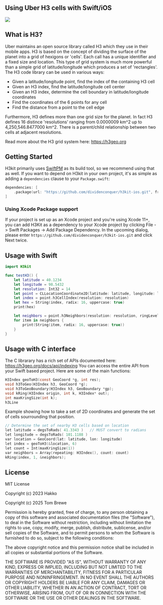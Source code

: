 ## Using Uber H3 cells with Swift/iOS

<img src="https://github.com/ehmjaysee/h3-ios/blob/master/assets/h3.png" />

## What is H3?

Uber maintains an open source library called H3 which they use in their mobile apps. H3 is based on the concept of dividing the surface of the planet into a grid of hexigons or 'cells'. Each call has a unique identifier and a fixed size and location. This type of grid system is much more powerful than a simple grid of latitude/longitude which produces a set of 'rectangles'. The H3 code library can be used in various ways:

- Given a latitude/longitude point, find the index of the containing H3 cell
- Given an H3 index, find the latitude/longitude cell center
- Given an H3 index, determine the cell boundary in latitude/longitude coordinates
- Find the coordinates of the 6 points for any cell
- Find the distance from a point to the cell edge

Furthermore, H3 defines more than one grid size for the planet. In fact H3 defines 16 distince 'resolutions' ranging from 0.0000009 km^2 up to 4,250,546.8477000 km^2. There is a parent/child relationship between two cells at adjacent resolutions.

Read more about the H3 grid system here: https://h3geo.org

## Getting Started

H3kit primarily uses [SwiftPM](https://swift.org/package-manager/) as its build tool, so we recommend using that as well. If you want to depend on H3kit in your own project, it's as simple as adding a `dependencies` clause to your `Package.swift`:

```swift
dependencies: [
    .package(url: "https://github.com/dividenconquer/h3kit-ios.git", from: "1.0.0")
]
```

### Using Xcode Package support

If your project is set up as an Xcode project and you're using Xcode 11+, you can add H3Kit as a dependency to your
Xcode project by clicking File -> Swift Packages -> Add Package Dependency. In the upcoming dialog, please enter
`https://github.com/dividenconquer/h3kit-ios.git` and click Next twice.

## Usage with Swift

```swift
import H3kit

func testH3() {
    let latitude = 40.1234
    let longitude = 98.5432
    let resolution: Int32 = 14
    let point = CLLocationCoordinate2D(latitude: latitude, longitude: longitude)
    let index = point.h3CellIndex(resolution: resolution)
    let hex = String(index, radix: 16, uppercase: true)
    print(hex)

    let neighbors = point.h3Neighbors(resolution: resolution, ringLevel: 1)
    for item in neighbors {
        print(String(item, radix: 16, uppercase: true))
    }
}
```

## Usage with C interface

The C librarary has a rich set of APIs documented here: https://h3geo.org/docs/api/indexing
You can access the entire API from your Swift based project. Here are some of the main functions:

```C
H3Index geoToH3(const GeoCoord *g, int res);
void h3ToGeo(H3Index h3, GeoCoord *g);
void h3ToGeoBoundary(H3Index h3, GeoBoundary *gp);
void kRing(H3Index origin, int k, H3Index* out);
int maxKringSize(int k);
h3Line
```

Example showing how to take a set of 2D coordinates and generate the set of cells sourrounding that position.

```c
// Determine the set of nearby H3 cells based on location
let latitude = degsToRads( 41.3343 )   // MUST convert to radians
let longitude = degsToRads( 101.1188 )
var location = GeoCoord(lat: latitude, lon: longitude)
let index = geoToH3(&location, 6)
let count = Int(maxKringSize(1))
var neighbors = Array(repeating: H3Index(), count: count)
kRing(index, 1, &neighbors);
```

## License

MIT License

Copyright (c) 2023 Hakko

Copyright (c) 2025 Tom Brewe

Permission is hereby granted, free of charge, to any person obtaining a copy
of this software and associated documentation files (the "Software"), to deal
in the Software without restriction, including without limitation the rights
to use, copy, modify, merge, publish, distribute, sublicense, and/or sell
copies of the Software, and to permit persons to whom the Software is
furnished to do so, subject to the following conditions:

The above copyright notice and this permission notice shall be included in all
copies or substantial portions of the Software.

THE SOFTWARE IS PROVIDED "AS IS", WITHOUT WARRANTY OF ANY KIND, EXPRESS OR
IMPLIED, INCLUDING BUT NOT LIMITED TO THE WARRANTIES OF MERCHANTABILITY,
FITNESS FOR A PARTICULAR PURPOSE AND NONINFRINGEMENT. IN NO EVENT SHALL THE
AUTHORS OR COPYRIGHT HOLDERS BE LIABLE FOR ANY CLAIM, DAMAGES OR OTHER
LIABILITY, WHETHER IN AN ACTION OF CONTRACT, TORT OR OTHERWISE, ARISING FROM,
OUT OF OR IN CONNECTION WITH THE SOFTWARE OR THE USE OR OTHER DEALINGS IN THE
SOFTWARE.
